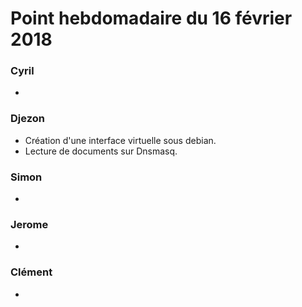 # Point hebdomadaire du 16 février 2018

### Cyril
-

### Djezon
- Création d'une interface virtuelle sous debian.
- Lecture de documents sur Dnsmasq.

### Simon
-

### Jerome
-

### Clément
-